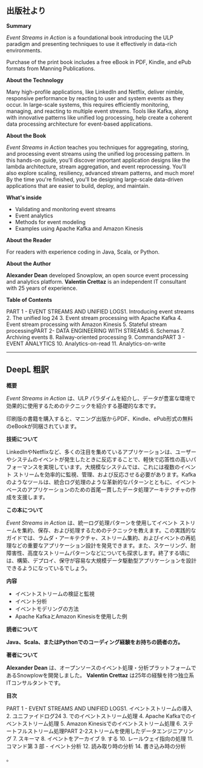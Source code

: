 ## 出版社より

 **Summary**

 _Event Streams in Action_ is a foundational book introducing the ULP paradigm and presenting techniques to use it effectively in data-rich environments.

Purchase of the print book includes a free eBook in PDF, Kindle, and ePub formats from Manning Publications.

 **About the Technology**

Many high-profile applications, like LinkedIn and Netflix, deliver nimble, responsive performance by reacting to user and system events as they occur. In large-scale systems, this requires efficiently monitoring, managing, and reacting to multiple event streams. Tools like Kafka, along with innovative patterns like unified log processing, help create a coherent data processing architecture for event-based applications.

 **About the Book**

 _Event Streams in Action_ teaches you techniques for aggregating, storing, and processing event streams using the unified log processing pattern. In this hands-on guide, you'll discover important application designs like the lambda architecture, stream aggregation, and event reprocessing. You'll also explore scaling, resiliency, advanced stream patterns, and much more! By the time you're finished, you'll be designing large-scale data-driven applications that are easier to build, deploy, and maintain.

 **What's inside**

- Validating and monitoring event streams
- Event analytics
- Methods for event modeling
- Examples using Apache Kafka and Amazon Kinesis

**About the Reader**

For readers with experience coding in Java, Scala, or Python.

 **About the Author**

 **Alexander Dean** developed Snowplow, an open source event processing and analytics platform. **Valentin Crettaz** is an independent IT consultant with 25 years of experience.

 **Table of Contents**

PART 1 - EVENT STREAMS AND UNIFIED LOGS1. Introducing event streams
2. The unified log 24
3. Event stream processing with Apache Kafka
4. Event stream processing with Amazon Kinesis
5. Stateful stream processingPART 2- DATA ENGINEERING WITH STREAMS
6. Schemas
7. Archiving events
8. Railway-oriented processing
9. CommandsPART 3 - EVENT ANALYTICS
10. Analytics-on-read
11. Analytics-on-write

---

## DeepL 粗訳

 **概要**

 _Event Streams in Action_ は、ULP パラダイムを紹介し、データが豊富な環境で効果的に使用するためのテクニックを紹介する基礎的な本です。

印刷版の書籍を購入すると、マニング出版からPDF、Kindle、ePub形式の無料のeBookが同梱されています。

 **技術について**

LinkedInやNetflixなど、多くの注目を集めているアプリケーションは、ユーザーやシステムのイベントが発生したときに反応することで、軽快で応答性の高いパフォーマンスを実現しています。大規模なシステムでは、これには複数のイベント ストリームを効率的に監視、管理、および反応させる必要があります。Kafkaのようなツールは、統合ログ処理のような革新的なパターンとともに、イベントベースのアプリケーションのための首尾一貫したデータ処理アーキテクチャの作成を支援します。

 **この本について**

 _Event Streams in Action_ は、統一ログ処理パターンを使用してイベント ストリームを集約、保存、および処理するためのテクニックを教えます。この実践的なガイドでは、ラムダ・アーキテクチャ、ストリーム集約、およびイベントの再処理などの重要なアプリケーション設計を発見できます。また、スケーリング、耐障害性、高度なストリームパターンなどについても探求します。終了する頃には、構築、デプロイ、保守が容易な大規模データ駆動型アプリケーションを設計できるようになっているでしょう。

 **内容**

- イベントストリームの検証と監視
- イベント分析
- イベントモデリングの方法
- Apache KafkaとAmazon Kinesisを使用した例

**読者について**

 **Java、Scala、またはPythonでのコーディング経験をお持ちの読者の方。**

 **著者について**

 **Alexander Dean** は、オープンソースのイベント処理・分析プラットフォームであるSnowplowを開発しました。 **Valentin Crettaz** は25年の経験を持つ独立系ITコンサルタントです。

 **目次**

PART 1 - EVENT STREAMS AND UNIFIED LOGS1. イベントストリームの導入
2. ユニファイドログ24
3. でのイベントストリーム処理
4. Apache Kafkaでのイベントストリーム処理
5. Amazon Kinesisでのイベントストリーム処理
6. ステートフルストリーム処理PART 2-2ストリームを使用したデータエンジニアリング
7. スキーマ
8. イベントをアーカイブ
9. する
10. レールウェイ指向の処理
11. コマンド第 3 部 - イベント分析
12. 読み取り時の分析
14. 書き込み時の分析

。
